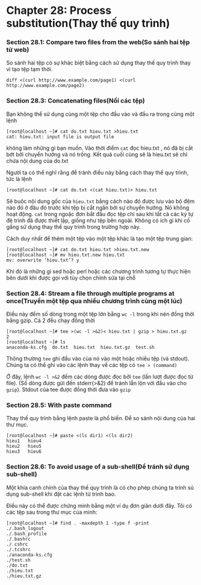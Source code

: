 # Chapter 28: Process substitution(Thay thế quy trình)
### Section 28.1: Compare two files from the web(So sánh hai tệp từ web)
So sánh hai tệp có sự khác biệt bằng cách sử dụng thay thế quy trình thay vì tạo tệp tạm thời.

```
diff <(curl http://www.example.com/page1) <(curl http://www.example.com/page2)
```

### Section 28.3: Concatenating files(Nối các tệp)
Bạn không thể sử dụng cùng một tệp cho đầu vào và đầu ra trong cùng một lệnh
```
[root@localhost ~]# cat do.txt hieu.txt >hieu.txt
cat: hieu.txt: input file is output file
```
không làm những gì bạn muốn. Vào thời điểm `cat` đọc hieu.txt , nó đã bị cắt bớt bởi chuyển hướng và nó trống. Kết quả cuối cùng sẽ là hieu.txt sẽ chỉ chứa nội dung của do.txt 

Người ta có thể nghĩ rằng để tránh điều này bằng cách thay thế quy trình, tức là lệnh
```
[root@localhost ~]# cat do.txt <(cat hieu.txt)> hieu.txt
```
Sẽ buộc nội dung gốc của `hieu.txt` bằng cách nào đó được lưu vào bộ đệm nào đó ở đâu đó trước khi tệp bị cắt ngắn bởi sự chuyển hướng. Nó không hoạt động. `cat` trong ngoặc đơn bắt đầu đọc tệp chỉ sau khi tất cả các ký tự đệ trình đã được thiết lập, giống như tệp bên ngoài. Không có ích gì khi cố gắng sử dụng thay thế quy trình trong trường hợp này.

Cách duy nhất để thêm một tệp vào một tệp khác là tạo một tệp trung gian:
```
[root@localhost ~]# cat do.txt hieu.txt >hieu.txt.new
[root@localhost ~]# mv hieu.txt.new hieu.txt
mv: overwrite ‘hieu.txt’? y
```
Khi đó là những gì sed hoặc perl hoặc các chương trình tương tự thực hiện bên dưới khi được gọi với tùy chọn chỉnh sửa tại chỗ

### Section 28.4: Stream a file through multiple programs at once(Truyền một tệp qua nhiều chương trình cùng một lúc)
Điều này đếm số dòng trong một tệp lớn bằng `wc -l` trong khi nén đồng thời bằng gzip. Cả 2 đều chạy đồng thời
```
[root@localhost ~]# tee >(wc -l >&2)< hieu.txt | gzip > hieu.txt.gz
2
[root@localhost ~]# ls
anaconda-ks.cfg  do.txt  hieu.txt  hieu.txt.gz  test.sh
```
Thông thường `tee` ghi đầu vào của nó vào một hoặc nhiều tệp (và stdout). Chúng ta có thể ghi vào các lệnh thay về các tệp có `tee > (command)` 

Ở đây, lệnh `wc -l >&2` đếm các dòng được đọc bởi `tee` (lần lượt được đọc từ file). (Số dòng được gửi đến stderr(>&2) để tránh lẫn lộn với đầu vào cho `gzip`). Stdout của tee được đồng thời đưa vào `gzip`

### Section 28.5: With paste command
Thay thế quy trình bằng lệnh paste là phổ biến. Để so sánh nội dung của hai thư mục.
```
[root@localhost ~]# paste <(ls dir1) <(ls dir2)
hieu1   hieu4
hieu2   hieu5
hieu3   hieu6
```

### Section 28.6: To avoid usage of a sub-shell(Để tránh sử dụng sub-shell)
Một khía canh chính của thay thế quy trình là có cho phép chúng ta trính sủ dụng sub-shell khi đặt các lệnh từ trình bao.

Điều này có thể được chứng minh bằng một ví dụ đơn giản dưới đây. Tôi có các tệp sau trong thư mục của mình:
```
[root@localhost ~]# find . -maxdepth 1 -type f -print
./.bash_logout
./.bash_profile
./.bashrc
./.cshrc
./.tcshrc
./anaconda-ks.cfg
./test.sh
./do.txt
./hieu.txt
./hieu.txt.gz
```

